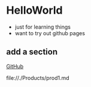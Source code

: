 # HelloWorld

- just for learning things
- want to try out github pages

## add a section

[GitHub](http://github.com)

file://./Products/prod1.md
